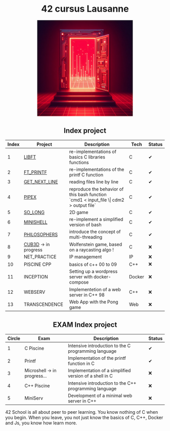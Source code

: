 <!-- ===== Title ===== -->
<div align="center">
  <h1>42 cursus Lausanne</h1>
</div>
<!-- ===== Title end ===== -->





<!-- ===== Cover picture ===== -->
<p align="center">
 <img src="git_utils/OIG3.CWKD1.png" alt="logo" style="width: 60%">
</p>
<!-- ===== Cover picture end ===== -->


<!-- ===== index title ===== -->
<div align="center">
  <h2>Index project </h2>
</div>
<!-- ===== index title end ===== -->



<!-- ===== Index ===== -->
<div align="center">
  <table>
    <thead>
      <tr>
        <th>Index</th>
        <th>Project</th>
        <th>Description</th>
        <th>Tech</th>
        <th>Status</th>
      </tr>
    </thead>
    <tbody>
      <tr>
        <td>1</td>
        <td><a href="https://github.com/Gl1tsh/Libft">LIBFT</a></td>
        <td>re-implementations of basics C libraries functions</td>
        <td>C</td>
        <td>✔</td>
      </tr>
      <tr>
        <td>2</td>
        <td><a href="https://github.com/Gl1tsh/ft_printf">FT_PRINTF</a></td>
        <td>re-implementations of the printf C function</td>
        <td>C</td>
        <td>✔</td>
      </tr>
      <tr>
        <td>3</td>
        <td><a href="https://github.com/Gl1tsh/Get_Next_Line">GET_NEXT_LINE</a></td>
        <td>reading files line by line</td>
        <td>C</td>
        <td>✔</td>
      </tr>
      <tr>
        <td>4</td>
        <td><a href="https://github.com/Gl1tsh/pipex">PIPEX</a></td>
        <td>reproduce the behavior of this bash function <br/>`cmd1 < input_file \| cdm2 > output file`</td>
        <td>C</td>
        <td>✔</td>
      </tr>
      <tr>
        <td>5</td>
        <td><a href="https://github.com/Gl1tsh/so_long_memory">SO_LONG</a></td>
        <td>2D game</td>
        <td>C</td>
        <td>✔</td>
      </tr>
      <tr>
        <td>6</td>
        <td><a href="https://github.com/Gl1tsh/my_minishell">MINISHELL</a></td>
        <td>re-implement a simplified version of bash</td>
        <td>C</td>
        <td>✔</td>
      </tr>
      <tr>
        <td>7</td>
        <td><a href="https://github.com/Gl1tsh/philosophers">PHILOSOPHERS</a></td>
        <td>introduce the concept of multi-threading</td>
        <td>C</td>
        <td>✔</td>
      </tr>
      <tr>
        <td>8</td>
        <td><a href="https://github.com/Gl1tsh/cube3D">CUB3D</a> -> in progress</td>
        <td>Wolfenstein game, based on a raycasting algo !</td>
        <td>C</td>
        <td>❌</td>
      </tr>
      <tr>
        <td>9</td>
        <td>NET_PRACTICE</td>
        <td>IP management</td>
        <td>IP</td>
        <td>❌</td>
      </tr>
      <tr>
        <td>10</td>
        <td>PISCINE CPP</td>
        <td>basics of c++ 00 to 09</td>
        <td>C++</td>
        <td>❌</td>
      </tr>
      <tr>
        <td>11</td>
        <td>INCEPTION</td>
        <td>Setting up a wordpress server with docker-compose</td>
        <td>Docker</td>
        <td>❌</td>
      </tr>
      <tr>
        <td>12</td>
        <td>WEBSERV</td>
        <td>Implementetion of a web server in C++ 98</td>
        <td>C++</td>
        <td>❌</td>
      </tr>
      <tr>
        <td>13</td>
        <td>TRANSCENDENCE</td>
        <td>Web App with the Pong game</td>
        <td>Web</td>
        <td>❌</td>
      </tr>
    </tbody>
  </table>
</div>

<!-- ===== Index end ===== -->



<!-- ===== EXAM index title ===== -->
<div align="center">
  <h2>EXAM Index project </h2>
</div>
<!-- ===== EXAM index title end ===== -->


<!-- ===== EXAM Index ===== -->
<div align="center">
  <table>
    <thead>
      <tr>
        <th>Circle</th>
        <th>Exam</th>
        <th>Description</th>
        <th>Status</th>
      </tr>
    </thead>
    <tbody>
      <tr>
        <td>1</td>
        <td>C Piscine</td>
        <td>Intensive introduction to the C programming language</td>
        <td>✔</td>
      </tr>
      <tr>
        <td>2</td>
        <td>Printf</td>
        <td>Implementation of the printf function in C</td>
        <td>✔</td>
      </tr>
      <tr>
        <td>3</td>
        <td>Microshell -> in progress...</td>
        <td>Implementation of a simplified version of a shell in C</td>
        <td>❌</td>
      </tr>
      <tr>
        <td>4</td>
        <td>C++ Piscine</td>
        <td>Intensive introduction to the C++ programming language</td>
        <td>❌</td>
      </tr>
      <tr>
        <td>5</td>
        <td>MiniServ</td>
        <td>Development of a minimal web server in C++</td>
        <td>❌</td>
      </tr>
    </tbody>
  </table>
</div>
<!-- ===== EXAM Index end ===== -->

<!-- ===== More informations ===== -->
42 School is all about peer to peer learning. You know nothing of C when you begin.
When you leave, you not just know the basics of C, C++, Docker and Js, you know how learn more.
<!-- ===== More informations end ===== -->
